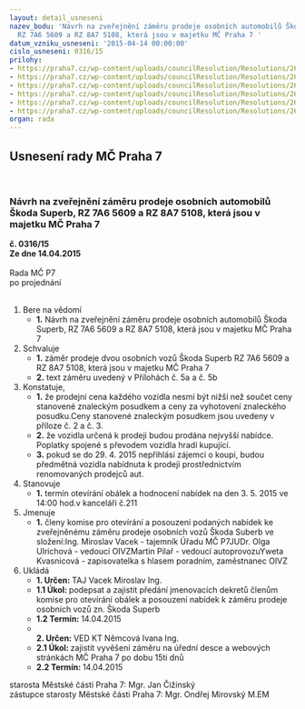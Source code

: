 ```yaml
---
layout: detail_usneseni
nazev_bodu: 'Návrh na zveřejnění záměru prodeje osobních automobilů Škoda Superb,
  RZ 7A6 5609 a RZ 8A7 5108, která jsou v majetku MČ Praha 7 '
datum_vzniku_usneseni: '2015-04-14 00:00:00'
cislo_usneseni: 0316/15
prilohy:
- https://praha7.cz/wp-content/uploads/councilResolution/Resolutions/26532/19-15-p%c5%99%c3%adloha_%c4%8d1-d%c5%afvod.z.doc
- https://praha7.cz/wp-content/uploads/councilResolution/Resolutions/26532/19-15-p%c5%99%c3%adloha%c4%8d.2-posudek7a6.pdf
- https://praha7.cz/wp-content/uploads/councilResolution/Resolutions/26532/19-15-p%c5%99%c3%adloha%c4%8d.3-posudek8a7.pdf
- https://praha7.cz/wp-content/uploads/councilResolution/Resolutions/26532/19-15-p%c5%99%c3%adloha_%c4%8d.4-usnesesen%c3%ad0214z10.3.15.doc
- https://praha7.cz/wp-content/uploads/councilResolution/Resolutions/26532/19-15-p%c5%99%c3%adloha%c4%8d.5a_-_z%c3%a1m%c4%9br7a6.doc
- https://praha7.cz/wp-content/uploads/councilResolution/Resolutions/26532/19-15-p%c5%99%c3%adloha%c4%8d.5b_-_z%c3%a1m%c4%9br8a7.doc
organ: rada
---
```

<div id="ucUsn_pList" class="usn">
	<span><h2>Usnesení rady MČ Praha 7 </h2>
<br></span><div class="standBody">
<span><h3>Návrh na zveřejnění záměru prodeje osobních automobilů Škoda Superb, RZ 7A6 5609 a RZ 8A7 5108, která jsou v majetku MČ Praha 7 </h3></span><div class="center">
		<strong>č. 0316/15</strong><br>
	</div>
<div class="center">
		<strong>Ze dne 14.04.2015</strong><br><br>
	</div>Rada MČ P7<br> po projednání<br><br><ol>
<li>Bere na vědomí<ul><li>
<strong>1.</strong> Návrh na zveřejnění záměru prodeje osobních automobilů Škoda Superb, RZ 7A6 5609 a RZ 8A7 5108, která jsou v majetku MČ Praha 7 </li></ul>
</li>
<li>Schvaluje<ul>
<li>
<strong>1.</strong> záměr prodeje dvou osobních vozů Škoda Superb RZ 7A6 5609 a RZ 8A7 5108, která jsou v majetku MČ Praha 7 </li>
<li>
<strong>2.</strong> text záměru uvedený v Přílohách č. 5a a č. 5b</li>
</ul>
</li>
<li>Konstatuje,<ul>
<li>
<strong>1.</strong> že prodejní cena každého vozidla nesmí být nižší než  součet ceny stanovené znaleckým posudkem a ceny za vyhotovení znaleckého posudku.Ceny stanovené znaleckým posudkem jsou uvedeny v příloze č. 2 a č. 3.</li>
<li>
<strong>2.</strong> že vozidla určená k prodeji budou prodána nejvyšší nabídce. Poplatky spojené s převodem vozidla hradí kupující.</li>
<li>
<strong>3.</strong> pokud se do 29. 4. 2015 nepřihlásí zájemci o koupi, budou předmětná vozidla nabídnuta k prodeji prostřednictvím renomovaných prodejců aut.</li>
</ul>
</li>
<li>Stanovuje<ul><li>
<strong>1.</strong> termín otevírání obálek a hodnocení nabídek na den 3. 5. 2015 ve 14:00 hod.v kanceláři č.211    </li></ul>
</li>
<li>Jmenuje<ul><li>
<strong>1.</strong> členy komise pro otevírání a posouzení podaných nabídek ke zveřejněnému záměru prodeje osobních vozů Škoda Suberb ve složení:Ing. Miroslav Vacek - tajemník Úřadu MČ P7JUDr. Olga Ulrichová - vedoucí OIVZMartin Pilař - vedoucí autoprovozuYweta Kvasnicová - zapisovatelka s hlasem poradním, zaměstnanec OIVZ</li></ul>
</li>
<li>Ukládá<ul>
<li>
<strong>1. Určen: </strong>TAJ Vacek Miroslav Ing.</li>
<li>
<strong>1.1 Úkol: </strong>podepsat a zajistit předání jmenovacích dekretů členům komise pro otevírání obálek a posouzení nabídek k záměru prodeje osobních vozů zn. Škoda Superb </li>
<li>
<strong>1.2 Termín: </strong>14.04.2015</li>
<li>
<strong><br>2. Určen: </strong>VED KT Němcová Ivana Ing.</li>
<li>
<strong>2.1 Úkol: </strong>zajistit vyvěšení záměru na úřední desce a webových stránkách MČ Praha 7 po dobu 15ti dnů</li>
<li>
<strong>2.2 Termín: </strong>14.04.2015</li>
</ul>
</li>
</ol>starosta Městské části Praha 7: Mgr. Jan Čižinský<br>zástupce starosty Městské části Praha 7: Mgr. Ondřej Mirovský M.EM 
</div>
</div>